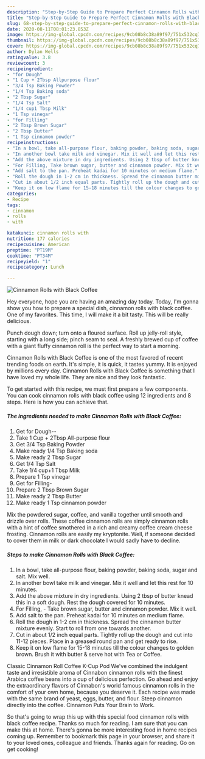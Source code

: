 ```yaml
---
description: "Step-by-Step Guide to Prepare Perfect Cinnamon Rolls with Black Coffee"
title: "Step-by-Step Guide to Prepare Perfect Cinnamon Rolls with Black Coffee"
slug: 68-step-by-step-guide-to-prepare-perfect-cinnamon-rolls-with-black-coffee
date: 2020-08-11T08:01:23.853Z
image: https://img-global.cpcdn.com/recipes/9cb08b8c38a89f97/751x532cq70/cinnamon-rolls-with-black-coffee-recipe-main-photo.jpg
thumbnail: https://img-global.cpcdn.com/recipes/9cb08b8c38a89f97/751x532cq70/cinnamon-rolls-with-black-coffee-recipe-main-photo.jpg
cover: https://img-global.cpcdn.com/recipes/9cb08b8c38a89f97/751x532cq70/cinnamon-rolls-with-black-coffee-recipe-main-photo.jpg
author: Dylan Wells
ratingvalue: 3.8
reviewcount: 3
recipeingredient:
- "for Dough"
- "1 Cup + 2Tbsp Allpurpose flour"
- "3/4 Tsp Baking Powder"
- "1/4 Tsp Baking soda"
- "2 Tbsp Sugar"
- "1/4 Tsp Salt"
- "1/4 cup1 Tbsp Milk"
- "1 Tsp vinegar"
- "for Filling"
- "2 Tbsp Brown Sugar"
- "2 Tbsp Butter"
- "1 Tsp cinnamon powder"
recipeinstructions:
- "In a bowl, take all-purpose flour, baking powder, baking soda, sugar and salt. Mix well."
- "In another bowl take milk and vinegar. Mix it well and let this rest for 10 minutes."
- "Add the above mixture in dry ingredients. Using 2 tbsp of butter knead this in a soft dough. Rest the dough covered for 10 minutes."
- "For Filling, Take brown sugar, butter and cinnamon powder. Mix it well."
- "Add salt to the pan. Preheat kadai for 10 minutes on medium flame."
- "Roll the dough in 1-2 cm in thickness. Spread the cinnamon butter mixture evenly. Start to roll from one towards another."
- "Cut in about 1/2 inch equal parts. Tightly roll up the dough and cut into 11-12 pieces. Place in a greased round pan and get ready to rise."
- "Keep it on low flame for 15-18 minutes till the colour changes to golden brown. Brush it with butter &amp; serve hot with Tea or Coffee."
categories:
- Recipe
tags:
- cinnamon
- rolls
- with

katakunci: cinnamon rolls with 
nutrition: 177 calories
recipecuisine: American
preptime: "PT19M"
cooktime: "PT34M"
recipeyield: "1"
recipecategory: Lunch

---
```



![Cinnamon Rolls with Black Coffee](https://img-global.cpcdn.com/recipes/9cb08b8c38a89f97/751x532cq70/cinnamon-rolls-with-black-coffee-recipe-main-photo.jpg)

Hey everyone, hope you are having an amazing day today. Today, I'm gonna show you how to prepare a special dish, cinnamon rolls with black coffee. One of my favorites. This time, I will make it a bit tasty. This will be really delicious.

Punch dough down; turn onto a floured surface. Roll up jelly-roll style, starting with a long side; pinch seam to seal. A freshly brewed cup of coffee with a giant fluffy cinnamon roll is the perfect way to start a morning.

Cinnamon Rolls with Black Coffee is one of the most favored of recent trending foods on earth. It's simple, it is quick, it tastes yummy. It is enjoyed by millions every day. Cinnamon Rolls with Black Coffee is something that I have loved my whole life. They are nice and they look fantastic.


To get started with this recipe, we must first prepare a few components. You can cook cinnamon rolls with black coffee using 12 ingredients and 8 steps. Here is how you can achieve that.

<!--inarticleads1-->

##### The ingredients needed to make Cinnamon Rolls with Black Coffee:

1. Get for Dough--
1. Take 1 Cup + 2Tbsp All-purpose flour
1. Get 3/4 Tsp Baking Powder
1. Make ready 1/4 Tsp Baking soda
1. Make ready 2 Tbsp Sugar
1. Get 1/4 Tsp Salt
1. Take 1/4 cup+1 Tbsp Milk
1. Prepare 1 Tsp vinegar
1. Get for Filling-
1. Prepare 2 Tbsp Brown Sugar
1. Make ready 2 Tbsp Butter
1. Make ready 1 Tsp cinnamon powder


Mix the powdered sugar, coffee, and vanilla together until smooth and drizzle over rolls. These coffee cinnamon rolls are simply cinnamon rolls with a hint of coffee smothered in a rich and creamy coffee cream cheese frosting. Cinnamon rolls are easily my kryptonite. Well, if someone decided to cover them in milk or dark chocolate I would sadly have to decline. 

<!--inarticleads2-->

##### Steps to make Cinnamon Rolls with Black Coffee:

1. In a bowl, take all-purpose flour, baking powder, baking soda, sugar and salt. Mix well.
1. In another bowl take milk and vinegar. Mix it well and let this rest for 10 minutes.
1. Add the above mixture in dry ingredients. Using 2 tbsp of butter knead this in a soft dough. Rest the dough covered for 10 minutes.
1. For Filling, - Take brown sugar, butter and cinnamon powder. Mix it well.
1. Add salt to the pan. Preheat kadai for 10 minutes on medium flame.
1. Roll the dough in 1-2 cm in thickness. Spread the cinnamon butter mixture evenly. Start to roll from one towards another.
1. Cut in about 1/2 inch equal parts. Tightly roll up the dough and cut into 11-12 pieces. Place in a greased round pan and get ready to rise.
1. Keep it on low flame for 15-18 minutes till the colour changes to golden brown. Brush it with butter &amp; serve hot with Tea or Coffee.


Classic Cinnamon Roll Coffee K-Cup Pod We&#39;ve combined the indulgent taste and irresistible aroma of Cinnabon cinnamon rolls with the finest Arabica coffee beans into a cup of delicious perfection. Go ahead and enjoy the extraordinary flavors of Cinnabon&#39;s world famous cinnamon rolls in the comfort of your own home, because you deserve it. Each recipe was made with the same brand of yeast, eggs, butter, and flour. Steep cinnamon directly into the coffee. Cinnamon Puts Your Brain to Work. 

So that's going to wrap this up with this special food cinnamon rolls with black coffee recipe. Thanks so much for reading. I am sure that you can make this at home. There's gonna be more interesting food in home recipes coming up. Remember to bookmark this page in your browser, and share it to your loved ones, colleague and friends. Thanks again for reading. Go on get cooking!
